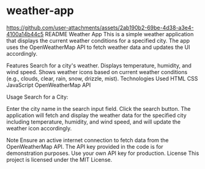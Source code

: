 # weather-app
https://github.com/user-attachments/assets/2ab190b2-69be-4d38-a3e4-4100a14b44c5
README
Weather App
This is a simple weather application that displays the current weather conditions for a specified city. The app uses the OpenWeatherMap API to fetch weather data and updates the UI accordingly.

Features
Search for a city's weather.
Displays temperature, humidity, and wind speed.
Shows weather icons based on current weather conditions (e.g., clouds, clear, rain, snow, drizzle, mist).
Technologies Used
HTML
CSS
JavaScript
OpenWeatherMap API

Usage
Search for a City:

Enter the city name in the search input field.
Click the search button.
The application will fetch and display the weather data for the specified city including temperature, humidity, and wind speed, and will update the weather icon accordingly.


Note
Ensure an active internet connection to fetch data from the OpenWeatherMap API.
The API key provided in the code is for demonstration purposes. Use your own API key for production.
License
This project is licensed under the MIT License.





